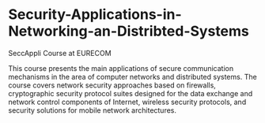 # Security-Applications-in-Networking-an-Distribted-Systems
SeccAppli Course at EURECOM

This course presents the main applications of secure communication mechanisms in the area of computer networks and distributed systems. The course covers network security approaches based on firewalls, cryptographic security protocol suites designed for the data exchange and network control components of Internet, wireless security protocols, and security solutions for mobile network architectures.
